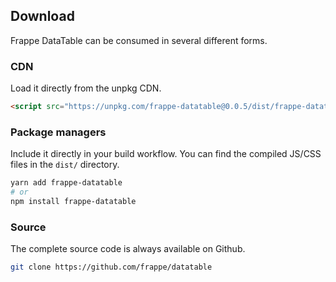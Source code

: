 ## Download

Frappe DataTable can be consumed in several different forms.

### CDN

Load it directly from the unpkg CDN.

```html
<script src="https://unpkg.com/frappe-datatable@0.0.5/dist/frappe-datatable.min.js"></script>
```

### Package managers

Include it directly in your build workflow. You can find the compiled JS/CSS files in the `dist/` directory.

```bash
yarn add frappe-datatable
# or
npm install frappe-datatable
```

### Source

The complete source code is always available on Github.

```bash
git clone https://github.com/frappe/datatable
```
